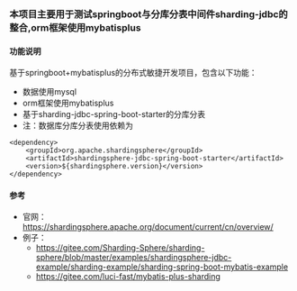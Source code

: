 ### 本项目主要用于测试springboot与分库分表中间件sharding-jdbc的整合,orm框架使用mybatisplus


#### 功能说明
基于springboot+mybatisplus的分布式敏捷开发项目，包含以下功能：
- 数据使用mysql
- orm框架使用mybatisplus
- 基于sharding-jdbc-spring-boot-starter的分库分表
- 注：数据库分库分表使用依赖为
````
<dependency>
    <groupId>org.apache.shardingsphere</groupId>
    <artifactId>shardingsphere-jdbc-spring-boot-starter</artifactId>
    <version>${shardingsphere.version}</version>
</dependency>
````

#### 参考
- 官网：https://shardingsphere.apache.org/document/current/cn/overview/
- 例子：
  - https://gitee.com/Sharding-Sphere/sharding-sphere/blob/master/examples/shardingsphere-jdbc-example/sharding-example/sharding-spring-boot-mybatis-example
  - https://gitee.com/luci-fast/mybatis-plus-sharding